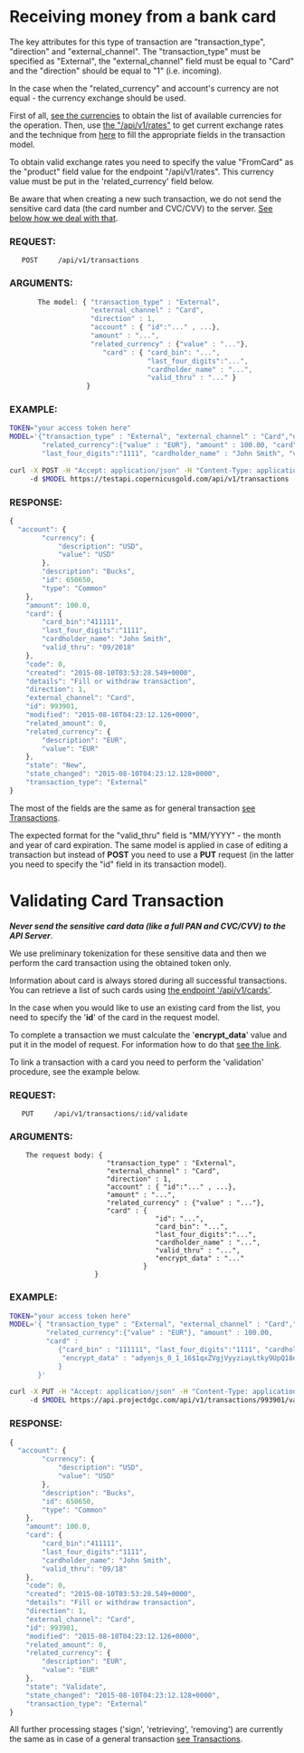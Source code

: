 # Receiving money from a bank card

The key attributes for this type of transaction are "transaction\_type", "direction" and "external_channel".
The "transaction\_type" must be specified as "External", the "external\_channel" field must be equal to "Card" 
and the "direction" should be equal to "1" (i.e. incoming).

In the case when the "related\_currency" and account's currency are not equal - the currency exchange should be used.

First of all, [see the currencies](./currenciesfortransaction.md) to obtain the list of available currencies for the
operation. Then, use [the "/api/v1/rates"](../../products/rates.md) to get current exchange rates and the technique from 
[here](../../products/exchangetransaction.md) to fill the appropriate fields in the transaction model.

To obtain valid exchange rates you need to specify the value "FromCard" as the "product" field value for the endpoint 
"/api/v1/rates". This currency value must be put in the 'related\_currency' field below.

Be aware that when creating a new such transaction, we do not send the sensitive card data (the card number and CVC/CVV)
to the server. [See below how we deal with that](#validating-card-transaction).

### REQUEST:
       POST     /api/v1/transactions
### ARGUMENTS:

```javascript
       The model: { "transaction_type" : "External", 
                    "external_channel" : "Card", 
                    "direction" : 1, 
                    "account" : { "id":"..." , ...}, 
                    "amount" : "...", 
                    "related_currency" : {"value" : "..."}, 
                       "card" : { "card_bin": "...",
                                  "last_four_digits":"...",
                                  "cardholder_name" : "...",
                                  "valid_thru" : "..." }
                   }
```

### EXAMPLE:

```bash
TOKEN="your access token here"
MODEL='{"transaction_type" : "External", "external_channel" : "Card","direction" : 1, "account" : {"id": "650650"}, \
        "related_currency":{"value" : "EUR"}, "amount" : 100.00, "card" : {"card_bin" : "111111", \
        "last_four_digits":"1111", "cardholder_name" : "John Smith", "valid_thru" : "09/2018"}  }'
        
curl -X POST -H "Accept: application/json" -H "Content-Type: application/json" -H "Authorization: Bearer $TOKEN" 
     -d $MODEL https://testapi.copernicusgold.com/api/v1/transactions
```

### RESPONSE:

```javascript
{
  "account": {
        "currency": {
            "description": "USD",
            "value": "USD"
        },
        "description": "Bucks",
        "id": 650650,
        "type": "Common"
    },
    "amount": 100.0,
    "card": {
        "card_bin":"411111",
        "last_four_digits":"1111",
        "cardholder_name": "John Smith",
        "valid_thru": "09/2018"
    },
    "code": 0,
    "created": "2015-08-10T03:53:28.549+0000",
    "details": "Fill or withdraw transaction",
    "direction": 1,
    "external_channel": "Card",
    "id": 993901,
    "modified": "2015-08-10T04:23:12.126+0000",
    "related_amount": 0,
    "related_currency": {
        "description": "EUR",
        "value": "EUR"
    },
    "state": "New",
    "state_changed": "2015-08-10T04:23:12.128+0000",
    "transaction_type": "External"
}
```

The most of the fields are the same as for general transaction [see Transactions](../transactions.md). 

The expected format for the "valid_thru" field is "MM/YYYY" - the month and year of card expiration.
The same model is applied in case of editing a transaction but instead of **POST** you need to use a **PUT** request 
(in the latter you need to specify the "id" field in its transaction model).

# Validating Card Transaction

***Never send the sensitive card data (like a full PAN and CVC/CVV) to the API Server***. 

We use preliminary tokenization for these sensitive data and then we perform the card transaction using the obtained
token only.

Information about card is always stored during all successful transactions. You can retrieve a list of such cards
using [the endpoint '/api/v1/cards'](../../products/cards.md).

In the case when you would like to use an existing card from the list, you need to specify the '**id**' of the card
in the request model.

To complete a transaction we must calculate the '**encrypt_data**' value and put it in the model of request.
For information how to do that [see the link](./encryptcarddata.md).

To link a transaction with a card you need to perform the 'validation' procedure, see the example below.

### REQUEST:
       PUT     /api/v1/transactions/:id/validate
### ARGUMENTS:

```
    The request body: { 
                        "transaction_type" : "External", 
                        "external_channel" : "Card", 
                        "direction" : 1, 
                        "account" : { "id":"..." , ...}, 
                        "amount" : "...", 
                        "related_currency" : {"value" : "..."},
                        "card" : { 
                                    "id": "...",
                                    "card_bin": "...",
                                    "last_four_digits":"...",
                                    "cardholder_name" : "...",
                                    "valid_thru" : "...", 
                                    "encrypt_data" : "..." 
                                 }
                     }
```
### EXAMPLE:

```bash
TOKEN="your access token here"
MODEL='{ "transaction_type" : "External", "external_channel" : "Card","direction" : 1, "account" : {"id", 650650}, \
         "related_currency":{"value" : "EUR"}, "amount" : 100.00, 
         "card" : 
            {"card_bin" : "111111", "last_four_digits":"1111", "cardholder_name" : "John Smith", "valid_thru" : "09/18", 
             "encrypt_data" : "adyenjs_0_1_16$1qxZVgjVyyziayLtky9UpQ18e7DeHU2OaGKiIpzD574CKSBdsWNtRNUIQJdfrEjQBfXG5Mw5/NbfAUbXolqdSEaIvocf+rWaf+Z7+jGlabJboCQWrFW3AFapRQ9BGHMyXXEn1CZfTYgc8A+A1BS1ctuG1GADrorFcvUH958XVABUwSYkUSifkqtBSaLzKpclCUXJx5FRE2y4EdgMBMNaAytBmpXOEFQuzDfl1bRF+GrQ0CXdn+k1CazySW7FdLFvrRv6K/mV3SrUHRTVy51ztwovDDNl9Wt6dXy5Xhdc0xw+Om5RPPvrqz6J5sEMGsIdKCK3VWwrYOyqCMqFd/rFBg==$r1RSGOiE0bfNyWYHQIlYjnhjKgsD1Q1cwqyDMnpGcSAdGwvIBik4VatqauebFEKQO634arRLpmTxD1e2w+bcPIM9pKeeQ/BZj5Kd6BFBXMuK/XqLaC//RKenDGKJqFNZmf8V3mzBKDN9w30/Wj8sVjb0Lxpnnj2Hxwv7ma3Z42CE25gJN4pgG+hQj+KIkN0u+41ADNYHUNgD72pjDVTZOB5oKWOgmYNsdj+z77XVpJMUjLr2nsGBG78RaCfLcA5eTspK/cKAukLi0dlyiKDlyZbe30/9nUfcoAmJjMTvdmq2/XZX3imPvFAQAdWvOqsQ3NmHdsv6eftuXLEYBlRGm2iNNaVwZ4tAx+YBApbyG6Ucqn2ysMFNo+qUAl8="
            }
       }'
       
curl -X PUT -H "Accept: application/json" -H "Content-Type: application/json" -H "Authorization: Bearer $TOKEN" 
     -d $MODEL https://api.projectdgc.com/api/v1/transactions/993901/validate
```

### RESPONSE:

```javascript
{
  "account": {
        "currency": {
            "description": "USD",
            "value": "USD"
        },
        "description": "Bucks",
        "id": 650650,
        "type": "Common"
    },
    "amount": 100.0,
    "card": {
        "card_bin":"411111",
        "last_four_digits":"1111",
        "cardholder_name": "John Smith",
        "valid_thru": "09/18"
    },
    "code": 0,
    "created": "2015-08-10T03:53:28.549+0000",
    "details": "Fill or withdraw transaction",
    "direction": 1,
    "external_channel": "Card",
    "id": 993901,
    "modified": "2015-08-10T04:23:12.126+0000",
    "related_amount": 0,
    "related_currency": {
        "description": "EUR",
        "value": "EUR"
    },
    "state": "Validate",
    "state_changed": "2015-08-10T04:23:12.128+0000",
    "transaction_type": "External"
}
```

All further processing stages ('sign', 'retrieving', 'removing') are currently the same as in case of a general
transaction [see Transactions](../transactions.md).
